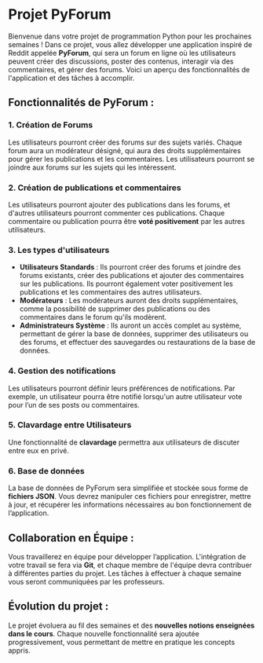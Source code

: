 # Projet PyForum

Bienvenue dans votre projet de programmation Python pour les prochaines semaines ! Dans ce projet, vous allez développer une application inspiré de Reddit appelée **PyForum**, qui sera un forum en ligne où les utilisateurs peuvent créer des discussions, poster des contenus, interagir via des commentaires, et gérer des forums. Voici un aperçu des fonctionnalités de l'application et des tâches à accomplir.

## Fonctionnalités de PyForum :

### 1. Création de Forums
Les utilisateurs pourront créer des forums sur des sujets variés. Chaque forum aura un modérateur désigné, qui aura des droits supplémentaires pour gérer les publications et les commentaires. Les utilisateurs pourront se joindre aux forums sur les sujets qui les intéressent.

### 2. Création de publications et commentaires
Les utilisateurs pourront ajouter des publications dans les forums, et d'autres utilisateurs pourront commenter ces publications. Chaque commentaire ou publication pourra être **voté positivement** par les autres utilisateurs. 

### 3. Les types d'utilisateurs
- **Utilisateurs Standards** : Ils pourront créer des forums et joindre des forums existants, créer des publications et ajouter des commentaires sur les publications. Ils pourront également voter positivement les publications et les commentaires des autres utilisateurs.
- **Modérateurs** : Les modérateurs auront des droits supplémentaires, comme la possibilité de supprimer des publications ou des commentaires dans le forum qu'ils modèrent.  
- **Administrateurs Système** : Ils auront un accès complet au système, permettant de gérer la base de données, supprimer des utilisateurs ou des forums, et effectuer des sauvegardes ou restaurations de la base de données.

### 4. Gestion des notifications
Les utilisateurs pourront définir leurs préférences de notifications. Par exemple, un utilisateur pourra être notifié lorsqu'un autre utilisateur vote pour l’un de ses posts ou commentaires.

### 5. Clavardage entre Utilisateurs
Une fonctionnalité de **clavardage** permettra aux utilisateurs de discuter entre eux en privé.

### 6. Base de données
La base de données de PyForum sera simplifiée et stockée sous forme de **fichiers JSON**. Vous devrez manipuler ces fichiers pour enregistrer, mettre à jour, et récupérer les informations nécessaires au bon fonctionnement de l’application.

## Collaboration en Équipe :
Vous travaillerez en équipe pour développer l’application. L'intégration de votre travail se fera via **Git**, et chaque membre de l'équipe devra contribuer à différentes parties du projet. Les tâches à effectuer à chaque semaine vous seront communiquées par les professeurs.

## Évolution du projet :
Le projet évoluera au fil des semaines et des **nouvelles notions enseignées dans le cours**. Chaque nouvelle fonctionnalité sera ajoutée progressivement, vous permettant de mettre en pratique les concepts appris.
